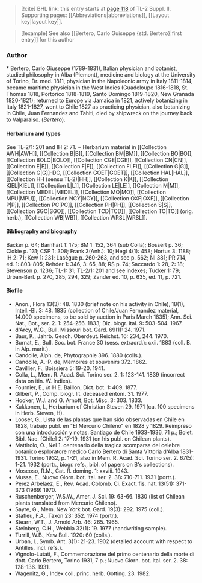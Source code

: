 > [!cite] BHL link: this entry starts at [page 118](https://www.biodiversitylibrary.org/item/103859#page/128/mode/1up) of TL-2 Suppl. II.
> Supporting pages: [[Abbreviations|abbreviations]], [[Layout key|layout key]].

> [!example] See also [[Bertero, Carlo Guiseppe {std. Bertero}|first entry]] for this author

### Author

\* Bertero, Carlo Giuseppe (1789-1831), Italian physician and botanist, studied philosophy in Alba (Piemont), medicine and biology at the University of Torino, Dr. med. 1811, physician in the Napoleonic army in Italy 1811-1814, became maritime physician in the West Indies (Guadeloupe 1816-1818, St. Thomas 1818, Portorico 1818-1819, Santo Domingo 1819-1820, New Granada 1820-1821); returned to Europe via Jamaica in 1821, actively botanizing in Italy 1821-1827, went to Chile 1827 as practicing physician, also botanizing in Chile, Juan Fernandez and Tahiti, died by shipwreck on the journey back to Valparaiso. (*Bertero*).

#### Herbarium and types

See TL-2/1: 201 and IH 2: 71. − Herbarium material in [[Collection AWH|AWH]], [[Collection B|B]], [[Collection BM|BM]], [[Collection BO|BO]], [[Collection BOLO|BOLO]], [[Collection CGE|CGE]], [[Collection CN|CN]], [[Collection E|E]], [[Collection F|F]], [[Collection FI|FI]], [[Collection G|G]], [[Collection G|G]]-DC, [[Collection GOET|GOET]], [[Collection HAL|HAL]], [[Collection HH (sensu TL-2)|HH]], [[Collection K|K]], [[Collection KIEL|KIEL]], [[Collection L|L]], [[Collection LE|LE]], [[Collection M|M]], [[Collection MEDEL|MEDEL]], [[Collection MO|MO]], [[Collection MPU|MPU]], [[Collection NCY|NCY]], [[Collection OXF|OXF]], [[Collection P|P]], [[Collection PC|PC]], [[Collection PH|PH]], [[Collection S|S]], [[Collection SGO|SGO]], [[Collection TCD|TCD]], [[Collection TO|TO]] (orig. herb.), [[Collection WB|WB]], [[Collection WRSL|WRSL]].

#### Bibliography and biography

Backer p. 64; Barnhart 1: 175; BM 1: 152, 364 (sub Colla); Bossert p. 36; Clokie p. 131; CSP 1: 308; Frank 3(Anh.): 10; Hegi 4(1): 458; Hortus 3: 1188; IH 2: 71; Kew 1: 231; Lasègue p. 260-263, and see p. 562; NI 381; PR 714, ed. 1: 803-805; Rehder 1: 346, 3: 65, 88; RS p. 74; Saccardo 1: 28, 2: 18; Stevenson p. 1236; TL-1: 31; TL-2/1: 201 and see indexes; Tucker 1: 79; Urban-Berl. p. 270, 285, 294, 329; Zander ed. 10, p. 635, ed. 11, p. 721.

#### Biofile

- Anon., Flora 13(3): 48. 1830 (brief note on his activity in Chile), 18(1), Intell.-Bl. 3: 48. 1835 (collection of Chile/Juan Fernandez material, 14.000 specimens, to be sold by auction in Paris March 1835); Ann. Sci. Nat., Bot., ser. 2. 1: 254-256. 1833; Diz. biogr. ital. 9: 503-504. 1967.
- d'Arcy, W.G., Bull. Missouri bot. Gard. 69(1): 24. 1971.
- Baur, K., Jahrb. Gesch. Oberdeut. Reichst. 16: 234, 244. 1970.
- Burnat, E., Bull. Soc. bot. France 30 (sess. extraord.): cxii. 1883 (coll. B. in Alp. marit.).
- Candolle, Alph. de, Phytographie 396. 1880 (colls.).
- Candolle, A.-P. de, Mémoires et souvenirs 372. 1862.
- Cavillier, F., Boissiera 5: 19-20. 1941.
- Colla, L., Mem. R. Acad. Sci. Torino ser. 2. 1: 123-141. 1839 (incorrect data on itin. W. Indies).
- Fournier, E., *in* H.E. Baillon, Dict. bot. 1: 409. 1877.
- Gilbert, P., Comp. biogr. lit. deceased entom. 31. 1977.
- Hooker, W.J. and G. Arnott, Bot. Misc. 3: 303. 1833.
- Kukkonen, I., Herbarium of Christian Steven 29. 1971 (ca. 100 specimens in Herb. Steven, H).
- Looser, G., Lista de las plantas que han sido observadas en Chile en 1828, trabajo publ. en "El Mercurio Chileno" en 1828 y 1829. Reimpreso con una introducción y notas. Santiago de Chile 1933-1936, 71 p.; Bolet. Bibl. Nac. \[Chile\] 2: 17-19. 1931 (on his publ. on Chilean plants).
- Mattirolo, O., Nel 1. centenario della tragica scomparsa del celebre botanico esploratore medico Carlo Bertero di Santa Vittoria d'Alba 1831-1931. Torino 1932, p. 1-21, also in Mem. R. Acad. Sci. Torino ser. 2. 67(5): 1-21. 1932 (portr., biogr. refs., bibl. of papers on B's collections).
- Moscoso, R.M., Cat. fl. doming. 1: xxviii. 1943.
- Mussa, E., Nuovo Giorn. bot. ital. ser. 2. 38: 710-711. 1931 (portr.).
- Perez Arbelaez, E., Rev. Acad. Colomb. Ci. Exact. fis. nat. 13(51): 371-373 (1969) 1970.
- Ruschenberger, W.S.W., Amer. J. Sci. 19: 63-66. 1830 (list of Chilean plants translated from Mercurio Chileno).
- Sayre, G., Mem. New York bot. Gard. 19(3): 292. 1975 (coll.).
- Stafleu, F.A., Taxon 23: 352. 1974 (portr.).
- Stearn, W.T., J. Arnold Arb. 46: 265. 1965.
- Steinberg, C.H., Webbia 32(1): 19. 1977 (handwriting sample).
- Turrill, W.B., Kew Bull. 1920: 60 (colls.).
- Urban, I., Symb. Ant. 3(1): 21-23. 1902 (detailed account with respect to Antilles, incl. refs.).
- Vignolo-Lutati, F., Commemorazione del primo centenario della morte di dott. Carlo Bertero, Torino 1931, 7 p.; Nuovo Giorn. bot. ital. ser. 2. 38: 128-136. 1931.
- Wagenitz, G., Index coll. princ. herb. Gotting. 23. 1982.

